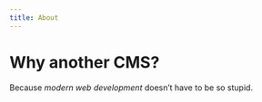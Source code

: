 ```yaml
---
title: About
---
```


# Why another CMS?

Because *modern web development* doesn’t have to be so stupid.
